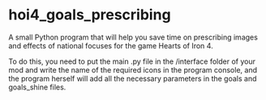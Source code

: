 # hoi4_goals_prescribing
A small Python program that will help you save time on prescribing images and effects of national focuses for the game Hearts of Iron 4.

To do this, you need to put the main .py file in the /interface folder of your mod and write the name of the required icons in the program console, and the program herself will add all the necessary parameters in the goals and goals_shine files.
